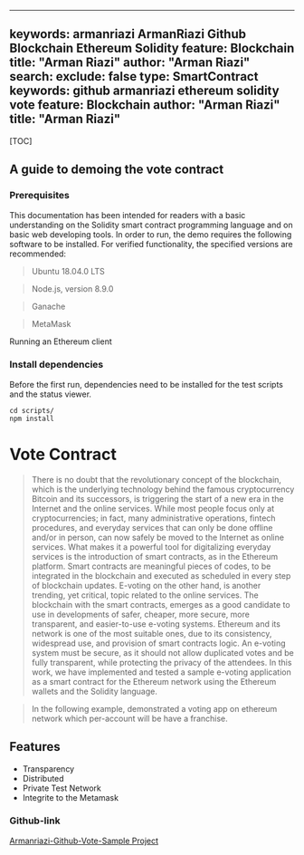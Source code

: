 
---
keywords:   armanriazi ArmanRiazi Github Blockchain Ethereum Solidity
feature:  Blockchain 
title: "Arman Riazi"
author: "Arman Riazi"
search:
exclude: false
type:  SmartContract
keywords:  github armanriazi ethereum solidity vote
feature:  Blockchain
author: "Arman Riazi"
title: "Arman Riazi"
---
[TOC]

## A guide to demoing the vote contract

### Prerequisites
This documentation has been intended for readers with a basic understanding on the Solidity smart contract programming language and on basic web developing tools. In order to run,
the demo requires the following software to be installed. For verified functionality, the specified versions are recommended:

> Ubuntu 18.04.0 LTS

> Node.js, version 8.9.0

> Ganache

> MetaMask

Running an Ethereum client

### Install dependencies

Before the first run, dependencies need to be installed for the test scripts and the status viewer.

```shell
cd scripts/
npm install
```

# Vote Contract

> There is no doubt that the revolutionary concept of the blockchain, which is the underlying technology behind the famous cryptocurrency Bitcoin and its successors, is triggering the start of a new era in the Internet and the online services. While most people focus only at cryptocurrencies; in fact, many administrative operations, fintech procedures, and everyday services that can only be done offline and/or in person, can now safely be moved to the Internet as online services. What makes it a powerful tool for digitalizing everyday services is the introduction of smart contracts, as in the Ethereum platform. Smart contracts are meaningful pieces of codes, to be integrated in the blockchain and executed as scheduled in every step of blockchain updates. E-voting on the other hand, is another trending, yet critical, topic related to the online services. The blockchain with the smart contracts, emerges as a good candidate to use in developments of safer, cheaper, more secure, more transparent, and easier-to-use e-voting systems. Ethereum and its network is one of the most suitable ones, due to its consistency, widespread use, and provision of smart contracts logic. An e-voting system must be secure, as it should not allow duplicated votes and be fully transparent, while protecting the privacy of the attendees. In this work, we have implemented and tested a sample e-voting application as a smart contract for the Ethereum network using the Ethereum wallets and the Solidity language.

> In the following example, demonstrated a voting app on ethereum network which per-account will be have a franchise.
## Features

* Transparency 
* Distributed 
* Private Test Network
* Integrite to the Metamask


### Github-link
[Armanriazi-Github-Vote-Sample Project](https://github.com/armanriazi/armanriazi-ethereum-vote)
